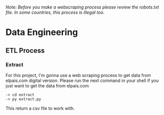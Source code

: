 *Note: Before you make a webscraping process please review the robots.txt file. In some countries, this process is illegal too.*

# Data Engineering
## ETL Process

### Extract
For this project, I'm gonna use a web scraping process to get data from elpais.com digital version.
Please run the next command in your shell if you just want to get the data from elpais.com
```
-> cd extract
-> py extract.py
```
This return a csv file to work with.